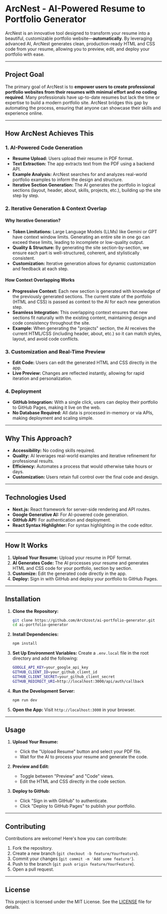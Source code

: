# ArcNest - AI-Powered Resume to Portfolio Generator

ArcNest is an innovative tool designed to transform your resume into a beautiful, customizable portfolio website—**automatically**. By leveraging advanced AI, ArcNest generates clean, production-ready HTML and CSS code from your resume, allowing you to preview, edit, and deploy your portfolio with ease.

---

## Project Goal

The primary goal of ArcNest is to **empower users to create professional portfolio websites from their resumes with minimal effort and no coding required**. Many professionals have up-to-date resumes but lack the time or expertise to build a modern portfolio site. ArcNest bridges this gap by automating the process, ensuring that anyone can showcase their skills and experience online.

---

## How ArcNest Achieves This

### 1. **AI-Powered Code Generation**

- **Resume Upload:** Users upload their resume in PDF format.
- **Text Extraction:** The app extracts text from the PDF using a backend API.
- **Example Analysis:** ArcNest searches for and analyzes real-world portfolio examples to inform the design and structure.
- **Iterative Section Generation:** The AI generates the portfolio in logical sections (layout, header, about, skills, projects, etc.), building up the site step by step.

### 2. **Iterative Generation & Context Overlap**

#### **Why Iterative Generation?**

- **Token Limitations:** Large Language Models (LLMs) like Gemini or GPT have context window limits. Generating an entire site in one go can exceed these limits, leading to incomplete or low-quality output.
- **Quality & Structure:** By generating the site section-by-section, we ensure each part is well-structured, coherent, and stylistically consistent.
- **Customization:** Iterative generation allows for dynamic customization and feedback at each step.

#### **How Context Overlapping Works**

- **Progressive Context:** Each new section is generated with knowledge of the previously generated sections. The current state of the portfolio (HTML and CSS) is passed as context to the AI for each new generation step.
- **Seamless Integration:** This overlapping context ensures that new sections fit naturally with the existing content, maintaining design and code consistency throughout the site.
- **Example:** When generating the "projects" section, the AI receives the current HTML/CSS (including header, about, etc.) so it can match styles, layout, and avoid code conflicts.

### 3. **Customization and Real-Time Preview**

- **Edit Code:** Users can edit the generated HTML and CSS directly in the app.
- **Live Preview:** Changes are reflected instantly, allowing for rapid iteration and personalization.

### 4. **Deployment**

- **GitHub Integration:** With a single click, users can deploy their portfolio to GitHub Pages, making it live on the web.
- **No Database Required:** All data is processed in-memory or via APIs, making deployment and scaling simple.

---

## Why This Approach?

- **Accessibility:** No coding skills required.
- **Quality:** AI leverages real-world examples and iterative refinement for professional results.
- **Efficiency:** Automates a process that would otherwise take hours or days.
- **Customization:** Users retain full control over the final code and design.

---

## Technologies Used

- **Next.js:** React framework for server-side rendering and API routes.
- **Google Generative AI:** For AI-powered code generation.
- **GitHub API:** For authentication and deployment.
- **React Syntax Highlighter:** For syntax highlighting in the code editor.

---

## How It Works

1. **Upload Your Resume:** Upload your resume in PDF format.
2. **AI Generates Code:** The AI processes your resume and generates HTML and CSS code for your portfolio, section by section.
3. **Customize:** Edit the generated code directly in the app.
4. **Deploy:** Sign in with GitHub and deploy your portfolio to GitHub Pages.

---

## Installation

1. **Clone the Repository:**
   ```bash
   git clone https://github.com/ArcXzost/ai-portfolio-generator.git
   cd ai-portfolio-generator
   ```

2. **Install Dependencies:**
   ```bash
   npm install
   ```

3. **Set Up Environment Variables:**
   Create a `.env.local` file in the root directory and add the following:
   ```bash
   GOOGLE_API_KEY=your_google_api_key
   GITHUB_CLIENT_ID=your_github_client_id
   GITHUB_CLIENT_SECRET=your_github_client_secret
   GITHUB_REDIRECT_URI=http://localhost:3000/api/auth/callback
   ```

4. **Run the Development Server:**
   ```bash
   npm run dev
   ```

5. **Open the App:**
   Visit `http://localhost:3000` in your browser.

---

## Usage

1. **Upload Your Resume:**
   - Click the "Upload Resume" button and select your PDF file.
   - Wait for the AI to process your resume and generate the code.

2. **Preview and Edit:**
   - Toggle between "Preview" and "Code" views.
   - Edit the HTML and CSS directly in the code section.

3. **Deploy to GitHub:**
   - Click "Sign in with GitHub" to authenticate.
   - Click "Deploy to GitHub Pages" to publish your portfolio.

---

## Contributing

Contributions are welcome! Here's how you can contribute:

1. Fork the repository.
2. Create a new branch (`git checkout -b feature/YourFeature`).
3. Commit your changes (`git commit -m 'Add some feature'`).
4. Push to the branch (`git push origin feature/YourFeature`).
5. Open a pull request.

---

## License

This project is licensed under the MIT License. See the [LICENSE](LICENSE) file for details.

